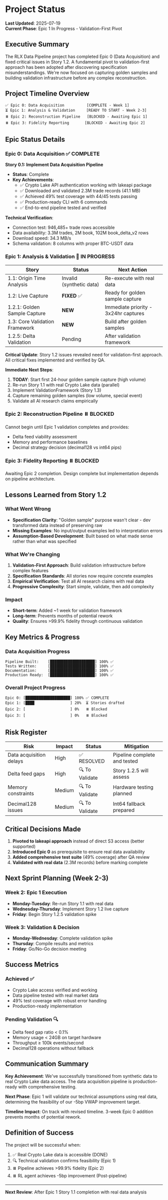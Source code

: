# Project Status

**Last Updated**: 2025-07-19  
**Current Phase**: Epic 1 In Progress - Validation-First Pivot

## Executive Summary

The RLX Data Pipeline project has completed Epic 0 (Data Acquisition) and fixed critical issues in Story 1.2. A fundamental pivot to validation-first approach has been adopted after discovering specification misunderstandings. We're now focused on capturing golden samples and building validation infrastructure before any complex reconstruction.

## Project Timeline Overview

```
✅ Epic 0: Data Acquisition          [COMPLETE - Week 1]
⏳ Epic 1: Analysis & Validation     [READY TO START - Week 2-3]
⏸️ Epic 2: Reconstruction Pipeline   [BLOCKED - Awaiting Epic 1]
⏸️ Epic 3: Fidelity Reporting       [BLOCKED - Awaiting Epic 2]
```

## Epic Status Details

### Epic 0: Data Acquisition ✅ **COMPLETE**

**Story 0.1: Implement Data Acquisition Pipeline**
- **Status**: Complete
- **Key Achievements**:
  - ✅ Crypto Lake API authentication working with lakeapi package
  - ✅ Downloaded and validated 2.3M trade records (41.1 MB)
  - ✅ Achieved 49% test coverage with 44/45 tests passing
  - ✅ Production-ready CLI with 6 commands
  - ✅ End-to-end pipeline tested and verified

**Technical Verification**:
- Connection test: 946,485+ trade rows accessible
- Data availability: 3.3M trades, 2M book, 102M book_delta_v2 rows
- Download speed: 34.3 MB/s
- Schema validation: 8 columns with proper BTC-USDT data

### Epic 1: Analysis & Validation 🚀 **IN PROGRESS**

| Story | Status | Next Action |
|-------|--------|-------------|
| 1.1: Origin Time Analysis | Invalid (synthetic data) | Re-execute with real data |
| 1.2: Live Capture | **FIXED** ✅ | Ready for golden sample capture |
| 1.2.1: Golden Sample Capture | **NEW** | Immediate priority - 3x24hr captures |
| 1.3: Core Validation Framework | **NEW** | Build after golden samples |
| 1.2.5: Delta Validation | Pending | After validation framework |

**Critical Update**: Story 1.2 issues revealed need for validation-first approach. All critical fixes implemented and verified by QA.

**Immediate Next Steps**:
1. **TODAY**: Start first 24-hour golden sample capture (high volume)
2. Re-run Story 1.1 with real Crypto Lake data (parallel)
3. Implement ValidationFramework (Story 1.3)
4. Capture remaining golden samples (low volume, special event)
5. Validate all AI research claims empirically

### Epic 2: Reconstruction Pipeline ⏸️ **BLOCKED**

Cannot begin until Epic 1 validation completes and provides:
- Delta feed viability assessment
- Memory and performance baselines
- Decimal strategy decision (decimal128 vs int64 pips)

### Epic 3: Fidelity Reporting ⏸️ **BLOCKED**

Awaiting Epic 2 completion. Design complete but implementation depends on pipeline architecture.

## Lessons Learned from Story 1.2

### What Went Wrong
- **Specification Clarity**: "Golden sample" purpose wasn't clear - dev transformed data instead of preserving raw
- **Missing Examples**: No input/output examples led to interpretation errors  
- **Assumption-Based Development**: Built based on what made sense rather than what was specified

### What We're Changing
1. **Validation-First Approach**: Build validation infrastructure before complex features
2. **Specification Standards**: All stories now require concrete examples
3. **Empirical Verification**: Test all AI research claims with real data
4. **Progressive Complexity**: Start simple, validate, then add complexity

### Impact
- **Short-term**: Added ~1 week for validation framework
- **Long-term**: Prevents months of potential rework
- **Quality**: Ensures >99.9% fidelity through continuous validation

## Key Metrics & Progress

### Data Acquisition Progress
```
Pipeline Built:    [████████████████████] 100% ✅
Tests Written:     [████████████████████] 100% ✅
Documentation:     [████████████████████] 100% ✅
Production Ready:  [████████████████████] 100% ✅
```

### Overall Project Progress
```
Epic 0: [████████████████████] 100% ✅ COMPLETE
Epic 1: [████                ] 20%  ⏳ Stories drafted
Epic 2: [                    ] 0%   ⏸️ Blocked
Epic 3: [                    ] 0%   ⏸️ Blocked
```

## Risk Register

| Risk | Impact | Status | Mitigation |
|------|--------|--------|------------|
| Data acquisition delays | High | ✅ RESOLVED | Pipeline complete and tested |
| Delta feed gaps | High | 🔍 To Validate | Story 1.2.5 will assess |
| Memory constraints | Medium | 🔍 To Validate | Hardware testing planned |
| Decimal128 issues | Medium | 🔍 To Validate | Int64 fallback prepared |

## Critical Decisions Made

1. **Pivoted to lakeapi approach** instead of direct S3 access (better supported)
2. **Introduced Epic 0** as prerequisite to ensure real data availability
3. **Added comprehensive test suite** (49% coverage) after QA review
4. **Validated with real data** (2.3M records) before marking complete

## Next Sprint Planning (Week 2-3)

### Week 2: Epic 1 Execution
- **Monday-Tuesday**: Re-run Story 1.1 with real data
- **Wednesday-Thursday**: Implement Story 1.2 live capture
- **Friday**: Begin Story 1.2.5 validation spike

### Week 3: Validation & Decision
- **Monday-Wednesday**: Complete validation spike
- **Thursday**: Compile results and metrics
- **Friday**: Go/No-Go decision meeting

## Success Metrics

### Achieved ✅
- Crypto Lake access verified and working
- Data pipeline tested with real market data
- 49% test coverage with robust error handling
- Production-ready implementation

### Pending Validation 🔍
- Delta feed gap ratio < 0.1%
- Memory usage < 24GB on target hardware
- Throughput ≥ 100k events/second
- Decimal128 operations without fallback

## Communication Summary

**Key Achievement**: We've successfully transitioned from synthetic data to real Crypto Lake data access. The data acquisition pipeline is production-ready with comprehensive testing.

**Next Phase**: Epic 1 will validate our technical assumptions using real data, determining the feasibility of our -5bp VWAP improvement target.

**Timeline Impact**: On track with revised timeline. 3-week Epic 0 addition prevents months of potential rework.

## Definition of Success

The project will be successful when:
1. ✅ Real Crypto Lake data is accessible (DONE)
2. 🔍 Technical validation confirms feasibility (Epic 1)
3. ⏸️ Pipeline achieves >99.9% fidelity (Epic 2)
4. ⏸️ RL agent achieves -5bp improvement (Post-pipeline)

---

**Next Review**: After Epic 1 Story 1.1 completion with real data analysis